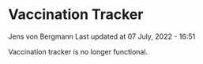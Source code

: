 Vaccination Tracker
================
Jens von Bergmann
Last updated at 07 July, 2022 - 16:51

Vaccination tracker is no longer functional.
